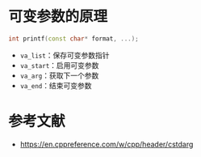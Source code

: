 # 可变参数的原理

```c++
int printf(const char* format, ...);
```

- `va_list`：保存可变参数指针
- `va_start`：启用可变参数
- `va_arg`：获取下一个参数
- `va_end`：结束可变参数

# 参考文献

- <https://en.cppreference.com/w/cpp/header/cstdarg>